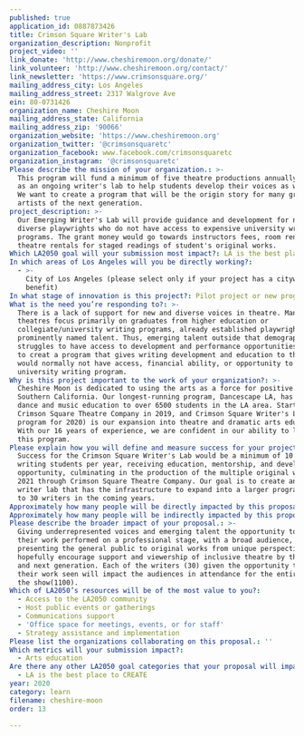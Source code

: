 ```yaml
---
published: true
application_id: 0887873426
title: Crimson Square Writer's Lab
organization_description: Nonprofit
project_video: ''
link_donate: 'http://www.cheshiremoon.org/donate/'
link_volunteer: 'http://www.cheshiremoon.org/contact/'
link_newsletter: 'https://www.crimsonsquare.org/'
mailing_address_city: Los Angeles
mailing_address_street: 2317 Walgrove Ave
ein: 80-0731426
organization_name: Cheshire Moon
mailing_address_state: California
mailing_address_zip: '90066'
organization_website: 'https://www.cheshiremoon.org'
organization_twitter: '@crimsonsquaretc'
organization_facebook: www.facebook.com/crimsonsquaretc
organization_instagram: '@crimsonsquaretc'
Please describe the mission of your organization.: >-
  This program will fund a minimum of five theatre productions annually, as well
  as an ongoing writer's lab to help students develop their voices as writers.
  We want to create a program that will be the origin story for many great
  artists of the next generation.
project_description: >-
  Our Emerging Writer's Lab will provide guidance and development for new and
  diverse playwrights who do not have access to expensive university writer's
  programs. The grant money would go towards instructors fees, room rentals and
  theatre rentals for staged readings of student's original works.
Which LA2050 goal will your submission most impact?: LA is the best place to LEARN
In which areas of Los Angeles will you be directly working?:
  - >-
    City of Los Angeles (please select only if your project has a citywide
    benefit)
In what stage of innovation is this project?: Pilot project or new program (testing or implementing a new idea)
What is the need you’re responding to?: >-
  There is a lack of support for new and diverse voices in theatre. Many
  theatres focus primarily on graduates from higher education or
  collegiate/university writing programs, already established playwrights, and
  prominently named talent. Thus, emerging talent outside that demographic
  struggles to have access to development and performance opportunities. We want
  to creat a program that gives writing development and education to those who
  would normally not have access, financial ability, or opportunity to attend a
  university writing program.
Why is this project important to the work of your organization?: >-
  Cheshire Moon is dedicated to using the arts as a force for positive change in
  Southern California. Our longest-running program, Dancescape LA, has provided
  dance and music education to over 6500 students in the LA area. Starting
  Crimson Square Theatre Company in 2019, and Crimson Square Writer's Lab (pilot
  program for 2020) is our expansion into theatre and dramatic arts education.
  With our 16 years of experience, we are confident in our ability to launch
  this program.
Please explain how you will define and measure success for your project.: >-
  Success for the Crimson Square Writer's Lab would be a minimum of 10 new
  writing students per year, receiving education, mentorship, and development
  opportunity, culminating in the production of the multiple original works in
  2021 through Crimson Square Theatre Company. Our goal is to create an ongoing
  writer lab that has the infrastructure to expand into a larger program of up
  to 30 writers in the coming years. 
Approximately how many people will be directly impacted by this proposal?: '30'
Approximately how many people will be indirectly impacted by this proposal?: '1100'
Please describe the broader impact of your proposal.: >-
  Giving underrepresented voices and emerging talent the opportunity to have
  their work performed on a professional stage, with a broad audience, and
  presenting the general public to original works from unique perspectives, will
  hopefully encourage support and viewership of inclusive theatre by the current
  and next generation. Each of the writers (30) given the opportunity to have
  their work seen will impact the audiences in attendance for the entire run of
  the show(1100). 
Which of LA2050’s resources will be of the most value to you?:
  - Access to the LA2050 community
  - Host public events or gatherings
  - Communications support
  - 'Office space for meetings, events, or for staff'
  - Strategy assistance and implementation
Please list the organizations collaborating on this proposal.: ''
Which metrics will your submission impact?:
  - Arts education
Are there any other LA2050 goal categories that your proposal will impact?:
  - LA is the best place to CREATE
year: 2020
category: learn
filename: cheshire-moon
order: 13

---
```

